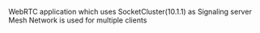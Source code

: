 WebRTC application which uses SocketCluster(10.1.1) as Signaling server <br />
Mesh Network is used for multiple clients
